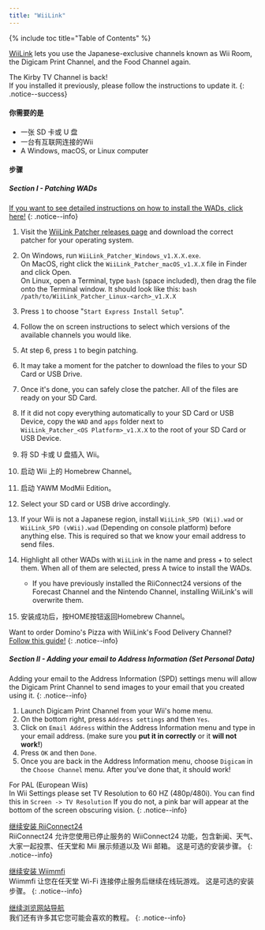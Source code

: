```yaml
---
title: "WiiLink"
---
```


{% include toc title="Table of Contents" %}

[WiiLink](https://wiilink24.com/) lets you use the Japanese-exclusive channels known as Wii Room, the Digicam Print Channel, and the Food Channel again.

The Kirby TV Channel is back! <br> If you installed it previously, please follow the instructions to update it.
{: .notice--success}

#### 你需要的是

- 一张 SD 卡或 U 盘
- 一台有互联网连接的Wii
- A Windows, macOS, or Linux computer

#### 步骤

##### Section I - Patching WADs

[If you want to see detailed instructions on how to install the WADs, click here!](yawmme)
{: .notice--info}

1. Visit the [WiiLink Patcher releases page](https://github.com/WiiLink24/WiiLink24-Patcher/releases) and download the correct patcher for your operating system.
1. On Windows, run `WiiLink_Patcher_Windows_v1.X.X.exe`. <br> On MacOS, right click the `WiiLink_Patcher_macOS_v1.X.X` file in Finder and click Open. <br> On Linux, open a Terminal, type `bash` (space included), then drag the file onto the Terminal window. It should look like this: `bash /path/to/WiiLink_Patcher_Linux-<arch>_v1.X.X`
1. Press `1` to choose "`Start Express Install Setup`".
1. Follow the on screen instructions to select which versions of the available channels you would like.
1. At step 6, press `1` to begin patching.
1. It may take a moment for the patcher to download the files to your SD Card or USB Drive.
1. Once it's done, you can safely close the patcher. All of the files are ready on your SD Card.
1. If it did not copy everything automatically to your SD Card or USB Device, copy the `WAD` and `apps` folder next to<br>`WiiLink_Patcher_<OS Platform>_v1.X.X` to the root of your SD Card or USB Device.
1. 将 SD 卡或 U 盘插入 Wii。
1. 启动 Wii 上的 Homebrew Channel。
1. 启动 YAWM ModMii Edition。
1. Select your SD card or USB drive accordingly.
1. If your Wii is not a Japanese region, install `WiiLink_SPD (Wii).wad` or `WiiLink_SPD (vWii).wad` (Depending on console platform) before anything else. This is required so that we know your email address to send files.
1. Highlight all other WADs with `WiiLink` in the name and press + to select them. When all of them are selected, press A twice to install the WADs.
    - If you have previously installed the RiiConnect24 versions of the Forecast Channel and the Nintendo Channel, installing WiiLink's will overwrite them.

1. 安装成功后，按HOME按钮返回Homebrew Channel。

Want to order Domino's Pizza with WiiLink's Food Delivery Channel?<br>[Follow this guide!](wiilink-demae-dominos)
{: .notice--info}

##### Section II - Adding your email to Address Information (Set Personal Data)

Adding your email to the Address Information (SPD) settings menu will allow the Digicam Print Channel to send images to your email that you created using it.
{: .notice--info}

1. Launch Digicam Print Channel from your Wii's home menu.
2. On the bottom right, press `Address settings` and then `Yes`.
3. Click on `Email Address` within the Address Information menu and type in your email address. (make sure you **put it in correctly** or it **will not work!**)
4. Press `OK` and then `Done`.
5. Once you are back in the Address Information menu, choose `Digicam` in the `Choose Channel` menu. After you’ve done that, it should work!

For PAL (European Wiis)<br> In Wii Settings please set TV Resolution to 60 HZ (480p/480i). You can find this in `Screen -> TV Resolution` If you do not, a pink bar will appear at the bottom of the screen obscuring vision.
{: .notice--info}

[继续安装 RiiConnect24](riiconnect24)<br> RiiConnect24 允许您使用已停止服务的 WiiConnect24 功能，包含新闻、天气、大家一起投票、任天堂和 Mii 展示频道以及 Wii 邮箱。 这是可选的安装步骤。
{: .notice--info}

[继续安装 Wiimmfi](wiimmfi)<br> Wiimmfi 让您在任天堂 Wi-Fi 连接停止服务后继续在线玩游戏。 这是可选的安装步骤。
{: .notice--info}

[继续浏览网站导航](site-navigation)<br> 我们还有许多其它您可能会喜欢的教程。
{: .notice--info}
